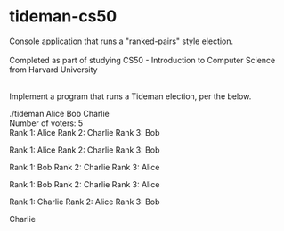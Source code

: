 # tideman-cs50
Console application that runs a "ranked-pairs" style election.<br><br>
Completed as part of studying CS50 - Introduction to Computer Science from Harvard University<br><br>


Implement a program that runs a Tideman election, per the below.<br>

./tideman Alice Bob Charlie<br>
Number of voters: 5<br>
Rank 1: Alice
Rank 2: Charlie
Rank 3: Bob

Rank 1: Alice
Rank 2: Charlie
Rank 3: Bob

Rank 1: Bob
Rank 2: Charlie
Rank 3: Alice

Rank 1: Bob
Rank 2: Charlie
Rank 3: Alice

Rank 1: Charlie
Rank 2: Alice
Rank 3: Bob

Charlie
